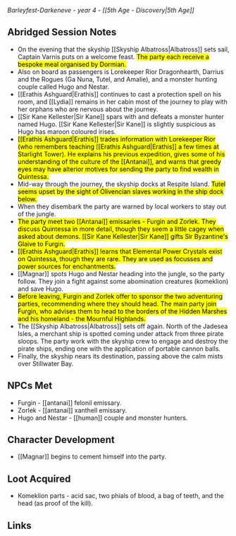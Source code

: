 *Barleyfest-Darkeneve - year 4 - [[5th Age - Discovery|5th Age]]* 
## Abridged Session Notes
* On the evening that the skyship [[Skyship Albatross|Albatross]] sets sail, Captain Varnis puts on a welcome feast. <mark>The party each receive a bespoke meal organised by Dormian.</mark>
* Also on board as passengers is Lorekeeper Rior Dragonhearth, Darrius and the Rogues (Ga Nuna, Tutel, and Amalie), and a monster hunting couple called Hugo and Nestar.
* [[Erathis Ashguard|Erathis]] continues to cast a protection spell on his room, and [[Lydia]] remains in her cabin most of the journey to play with her orphans who are nervous about the journey.
* [[Sir Kane Kellester|Sir Kane]] spars with and defeats a monster hunter named Hugo. [[Sir Kane Kellester|Sir Kane]] is slightly suspicious as Hugo has maroon coloured irises. 
* <mark>[[Erathis Ashguard|Erathis]] trades information with Lorekeeper Rior (who remembers teaching [[Erathis Ashguard|Erathis]] a few times at Starlight Tower). He explains his previous expedition, gives some of his understanding of the culture of the [[Antanai]], and warns that greedy eyes may have alterior motives for sending the party to find wealth in Quintessa.</mark>
* Mid-way through the journey, the skyship docks at Respite Island. <mark>Tutel seems upset by the sight of Olivencian slaves working in the ship dock below.</mark>
* When they disembark the party are warned by local workers to stay out of the jungle.
* <mark>The party meet two [[Antanai]] emissaries - Furgin and Zorlek. They discuss Quintessa in more detail, though they seem a little cagey when asked about demons. [[Sir Kane Kellester|Sir Kane]] gifts Sir Byzantine's Glaive to Furgin.</mark>
* <mark>[[Erathis Ashguard|Erathis]] learns that Elemental Power Crystals exist on Quintessa, though they are rare. They are used as focusses and power sources for enchantments.</mark>
* [[Magnar]] spots Hugo and Nestar heading into the jungle, so the party follow. They join a fight against some abomination creatures (komeklion) and save Hugo. 
* <mark>Before leaving, Furgin and Zorlek offer to sponsor the two adventuring parties, recommending where they should head. The main party join Furgin, who advises them to head to the borders of the Hidden Marshes and his homeland - the Mournful Highlands.</mark>
* The [[Skyship Albatross|Albatross]] sets off again. North of the Jadesea Isles, a merchant ship is spotted coming under attack from three pirate sloops. The party work with the skyship crew to engage and destroy the pirate ships, ending one with the application of portable cannon balls.
* Finally, the skyship nears its destination, passing above the calm mists over Stillwater Bay.
## NPCs Met
* Furgin - [[antanai]] felonil emissary.
* Zorlek - [[antanai]] xanthell emissary.
* Hugo and Nestar - [[human]] couple and monster hunters.
## Character Development
* [[Magnar]] begins to cement himself into the party. 
## Loot Acquired
* Komeklion parts - acid sac, two phials of blood, a bag of teeth, and the head (as proof of the kill).
## Links
